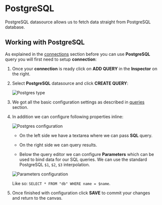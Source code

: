 # PostgreSQL

<p class="description">PostgreSQL datasource allows us to fetch data straight from PostgreSQL database.</p>

## Working with PostgreSQL

As explained in the [connections](/toolpad/connecting-to-datasources/connections/) section before you can use **PostgreSQL** query you will first need to setup **connection**:

1. Once your **connection** is ready click on **ADD QUERY** in the **Inspector** on the right.

1. Select **PostgreSQL** datasource and click **CREATE QUERY**:

   ![Postgres type](/static/toolpad/postgres-query-1.png)

1. We got all the basic configuration settings as described in [queries](/toolpad/connecting-to-datasources/queries/) section.

1. In addition we can configure following properties inline:

   ![Postgres configuration](/static/toolpad/postgres-query-2.png)

   - On the left side we have a textarea where we can pass **SQL** query.

   - On the right side we can query results.

   - Below the query editor we can configure **Parameters** which can be used to bind data for our SQL queries. We can use the standard PostgreSQL `$1`, `$2`, `$3` interpolation.

   ![Parameters configuration](/static/toolpad/postgres-query-3.png)

   Like so: `SELECT * FROM "db" WHERE name = $name`.

1. Once finished with configuration click **SAVE** to commit your changes and return to the canvas.
